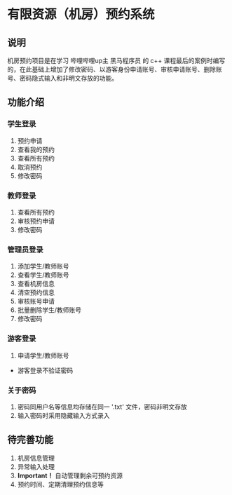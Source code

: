 # 有限资源（机房）预约系统

## 说明

机房预约项目是在学习 哔哩哔哩up主 黑马程序员 的 c++ 课程最后的案例时编写的，在此基础上增加了修改密码、以游客身份申请账号、审核申请账号、删除账号、密码隐式输入和非明文存放的功能。

## 功能介绍

### 学生登录

1. 预约申请
2. 查看我的预约
3. 查看所有预约
4. 取消预约
5. 修改密码

### 教师登录

1. 查看所有预约
2. 审核预约申请
3. 修改密码

### 管理员登录

1. 添加学生/教师账号
2. 查看学生/教师账号
3. 查看机房信息
4. 清空预约信息
5. 审核账号申请
6. 批量删除学生/教师账号
7. 修改密码

### 游客登录

1. 申请学生/教师账号

- 游客登录不验证密码

### 关于密码

1. 密码同用户名等信息均存储在同一 '.txt' 文件，密码非明文存放
2. 输入密码时采用隐藏输入方式录入

## 待完善功能

1. 机房信息管理
2. 异常输入处理
3. **Important！** 自动管理剩余可预约资源
4. 预约时间、定期清理预约信息等
